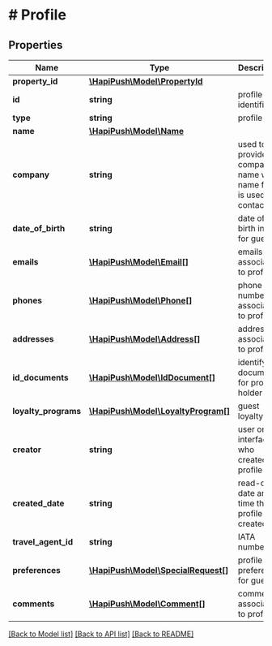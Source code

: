 # # Profile

## Properties

Name | Type | Description | Notes
------------ | ------------- | ------------- | -------------
**property_id** | [**\HapiPush\Model\PropertyId**](PropertyId.md) |  | [optional] 
**id** | **string** | profile identifier | [optional] 
**type** | **string** | profile type | [optional] 
**name** | [**\HapiPush\Model\Name**](Name.md) |  | [optional] 
**company** | **string** | used to provide company name when name field is used for contact info | [optional] 
**date_of_birth** | **string** | date of birth info for guest | [optional] 
**emails** | [**\HapiPush\Model\Email[]**](Email.md) | emails associated to profile | [optional] 
**phones** | [**\HapiPush\Model\Phone[]**](Phone.md) | phone numbers associated to profile | [optional] 
**addresses** | [**\HapiPush\Model\Address[]**](Address.md) | addresses associated to profile | [optional] 
**id_documents** | [**\HapiPush\Model\IdDocument[]**](IdDocument.md) | identifying document for profile holder | [optional] 
**loyalty_programs** | [**\HapiPush\Model\LoyaltyProgram[]**](LoyaltyProgram.md) | guest loyalty info | [optional] 
**creator** | **string** | user or interface who created the profile | [optional] 
**created_date** | **string** | read-only date and time the profile was created | [optional] 
**travel_agent_id** | **string** | IATA number | [optional] 
**preferences** | [**\HapiPush\Model\SpecialRequest[]**](SpecialRequest.md) | profile preferences for guest | [optional] 
**comments** | [**\HapiPush\Model\Comment[]**](Comment.md) | comments associated to profile | [optional] 

[[Back to Model list]](../../README.md#documentation-for-models) [[Back to API list]](../../README.md#documentation-for-api-endpoints) [[Back to README]](../../README.md)


